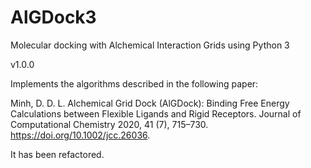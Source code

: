 AlGDock3
=======

Molecular docking with Alchemical Interaction Grids using Python 3

v1.0.0 

Implements the algorithms described in the following paper:

Minh, D. D. L. Alchemical Grid Dock (AlGDock): Binding Free Energy Calculations between Flexible Ligands and Rigid Receptors. Journal of Computational Chemistry 2020, 41 (7), 715–730. https://doi.org/10.1002/jcc.26036.

It has been refactored.
